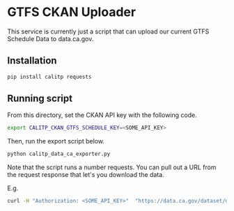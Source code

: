 # GTFS CKAN Uploader

This service is currently just a script that can upload our current GTFS Schedule Data
to data.ca.gov.

## Installation

```python
pip install calitp requests
```

## Running script

From this directory, set the CKAN API key with the following code.

```bash
export CALITP_CKAN_GTFS_SCHEDULE_KEY=<SOME_API_KEY>
```

Then, run the export script below.

```python
python calitp_data_ca_exporter.py
```

Note that the script runs a number requests. You can pull out a URL from the request response that let's you download the data.

E.g.

```bash
curl -H "Authorization: <SOME_API_KEY>"  "https://data.ca.gov/dataset/de6f1544-b162-4d16-997b-c183912c8e62/resource/c6bbb637-988f-431c-8444-aef7277297f8/download/gtfs_schedule_routes.csv"
```
